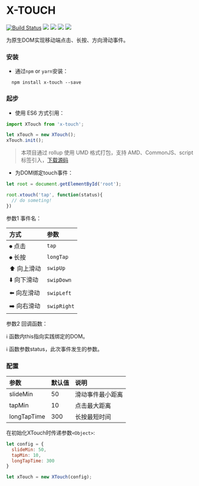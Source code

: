 # X-TOUCH
[![Build Status](https://travis-ci.org/codexu/x-build-cli.svg?branch=master)](https://travis-ci.org/codexu/x-build-cli)
[![](https://img.shields.io/npm/v/x-touch.svg)](https://www.npmjs.com/package/x-touch)
[![](https://img.shields.io/github/size/codexu/x-touch/dist/x-touch.min.js.svg)](https://github.com/codexu/x-touch/tree/master/dist)
[![](https://img.shields.io/npm/dm/x-touch.svg)](https://www.npmjs.com/package/x-touch)
[![](https://img.shields.io/github/license/codexu/x-touch.svg)](https://github.com/codexu/x-touch/blob/master/LICENSE)

为原生DOM实现移动端点击、长按、方向滑动事件。

### 安装

- 通过`npm` or `yarn`安装：

```
  npm install x-touch --save
```

### 起步

- 使用 ES6 方式引用：

``` javascript
import XTouch from 'x-touch';

let xTouch = new XTouch();
xTouch.init();
```

> 本项目通过 rollup 使用 UMD 格式打包，支持 AMD、CommonJS、script 标签引入，[下载源码](https://github.com/codexu/x-touch/tree/master/dist)

- 为DOM绑定touch事件：

``` javascript
let root = document.getElementById('root');

root.xtouch('tap', function(status){
  // do someting!
})

```

参数1 事件名：

| 方式 | 参数 |
| :- | :- |
| ⏺ 点击 | `tap` |
| ⏺ 长按 | `longTap` |
| ⬆️ 向上滑动 | `swipUp` |
| ⬇️ 向下滑动 | `swipDown` |
| ⬅️ 向左滑动 | `swipLeft` |
| ➡️ 向右滑动 | `swipRight` |

参数2 回调函数：

ℹ️ 函数内this指向实践绑定的DOM。

ℹ️ 函数参数status，此次事件发生的参数。

### 配置

| 参数 | 默认值 | 说明 |
| :- | :- | :- |
| slideMin | 50 | 滑动事件最小距离 |
| tapMin | 10 | 点击最大距离 |
| longTapTime | 300 | 长按最短时间 |

在初始化XTouch时传递参数`<Object>`:

``` javascript
let config = {
  slideMin: 50,
  tapMin: 10,
  longTapTime: 300
}

let xTouch = new XTouch(config);
```